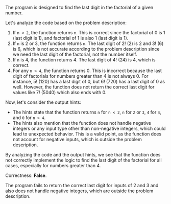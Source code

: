 The program is designed to find the last digit in the factorial of a given number. 

Let's analyze the code based on the problem description:

1. If `n < 2`, the function returns `n`. This is correct since the factorial of 0 is 1 (last digit is 1), and factorial of 1 is also 1 (last digit is 1).
2. If `n` is 2 or 3, the function returns `n`. The last digit of 2! (2) is 2 and 3! (6) is 6, which is not accurate according to the problem description since we need the last digit of the factorial, not the number itself.
3. If `n` is 4, the function returns 4. The last digit of 4! (24) is 4, which is correct.
4. For any `n > 4`, the function returns 0. This is incorrect because the last digit of factorials for numbers greater than 4 is not always 0. For instance, 5! (120) has a last digit of 0, but 6! (720) has a last digit of 0 as well. However, the function does not return the correct last digit for values like 7! (5040) which also ends with 0.

Now, let's consider the output hints: 
- The hints state that the function returns `n` for `n < 2`, `n` for `2` or `3`, `4` for `4`, and `0` for `n > 4`. 
- The hints also mention that the function does not handle negative integers or any input type other than non-negative integers, which could lead to unexpected behavior. This is a valid point, as the function does not account for negative inputs, which is outside the problem description.

By analyzing the code and the output hints, we see that the function does not correctly implement the logic to find the last digit of the factorial for all cases, especially for numbers greater than 4. 

Correctness: **False**. 

The program fails to return the correct last digit for inputs of 2 and 3 and also does not handle negative integers, which are outside the problem description.